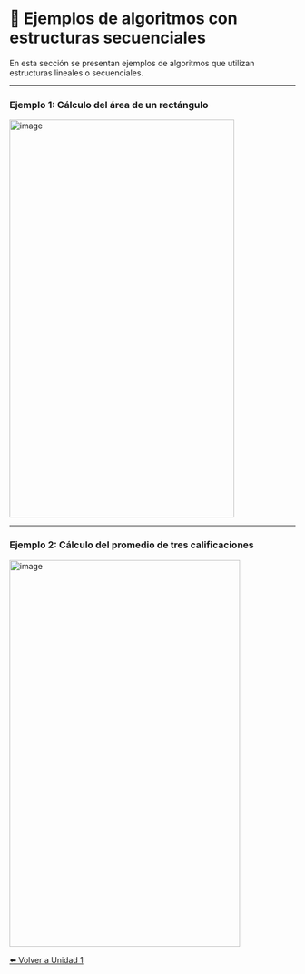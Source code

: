 # 🔹 Ejemplos de algoritmos con estructuras secuenciales  

En esta sección se presentan ejemplos de algoritmos que utilizan estructuras lineales o secuenciales.

---

### Ejemplo 1: Cálculo del área de un rectángulo
<img width="396" height="700" alt="image" src="https://github.com/user-attachments/assets/3ac0cecd-a788-4754-a9d2-53253e89ee11" />

---

### Ejemplo 2: Cálculo del promedio de tres calificaciones
<img width="406" height="680" alt="image" src="https://github.com/user-attachments/assets/3758ad00-7c75-40a3-a14c-9a8c4e811897" />

[⬅️ Volver a Unidad 1](Unidad%201.md)
